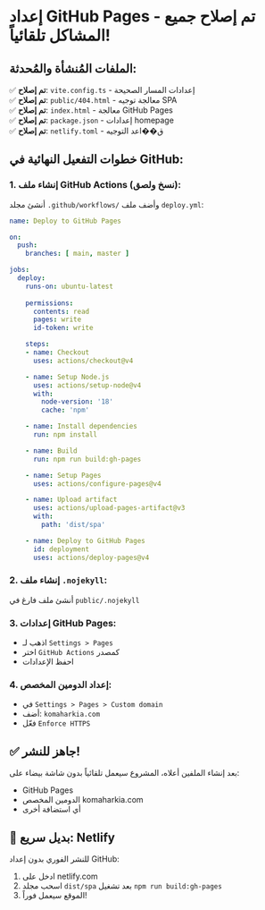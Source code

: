 # إعداد GitHub Pages - تم إصلاح جميع المشاكل تلقائياً!

## الملفات المُنشأة والمُحدثة:

✅ **تم إصلاح**: `vite.config.ts` - إعدادات المسار الصحيحة  
✅ **تم إصلاح**: `public/404.html` - معالجة توجيه SPA  
✅ **تم إصلاح**: `index.html` - معالجة GitHub Pages  
✅ **تم إصلاح**: `package.json` - إعدادات homepage  
✅ **تم إصلاح**: `netlify.toml` - ق��اعد التوجيه  

## خطوات التفعيل النهائية في GitHub:

### 1. إنشاء ملف GitHub Actions (نسخ ولصق):

أنشئ مجلد `.github/workflows/` وأضف ملف `deploy.yml`:

```yaml
name: Deploy to GitHub Pages

on:
  push:
    branches: [ main, master ]

jobs:
  deploy:
    runs-on: ubuntu-latest
    
    permissions:
      contents: read
      pages: write
      id-token: write

    steps:
    - name: Checkout
      uses: actions/checkout@v4

    - name: Setup Node.js
      uses: actions/setup-node@v4
      with:
        node-version: '18'
        cache: 'npm'

    - name: Install dependencies
      run: npm install

    - name: Build
      run: npm run build:gh-pages

    - name: Setup Pages
      uses: actions/configure-pages@v4

    - name: Upload artifact
      uses: actions/upload-pages-artifact@v3
      with:
        path: 'dist/spa'

    - name: Deploy to GitHub Pages
      id: deployment
      uses: actions/deploy-pages@v4
```

### 2. إنشاء ملف `.nojekyll`:

أنشئ ملف فارغ في `public/.nojekyll`

### 3. إعدادات GitHub Pages:

- اذهب لـ `Settings > Pages`
- اختر `GitHub Actions` كمصدر
- احفظ الإعدادات

### 4. إعداد الدومين المخصص:

- في `Settings > Pages > Custom domain`
- أضف: `komaharkia.com`
- فعّل `Enforce HTTPS`

## ✅ جاهز للنشر!

بعد إنشاء الملفين أعلاه، المشروع سيعمل تلقائياً بدون شاشة بيضاء على:
- GitHub Pages
- الدومين المخصص komaharkia.com
- أي استضافة أخرى

## 🚀 بديل سريع: Netlify

للنشر الفوري بدون إعداد GitHub:
1. ادخل على netlify.com
2. اسحب مجلد `dist/spa` بعد تشغيل `npm run build:gh-pages`
3. الموقع سيعمل فوراً!
